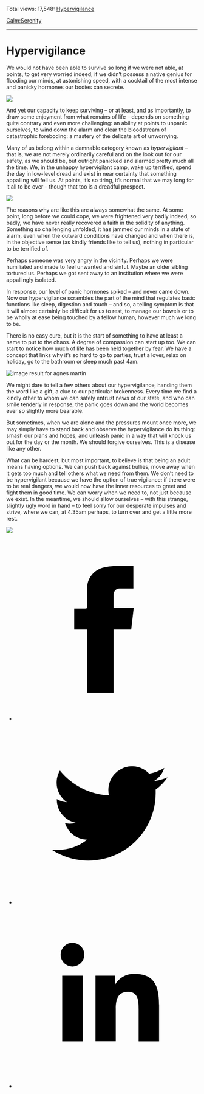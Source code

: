 Total views: 17,548: [Hypervigilance](https://www.theschooloflife.com/thebookoflife/hypervigilance/)

[Calm:](https://www.theschooloflife.com/thebookoflife/category/calm/)[Serenity](https://www.theschooloflife.com/thebookoflife/category/calm/serenity/)

* * *

# Hypervigilance
<style>
						.alignnone {
  display: block;
  margin-left: auto;
  margin-right: auto;
  align: center:
}

.addtoany_share_save_container {
display:none;
}

.wp-block-image {
		display: block;
  margin-left: auto;
  margin-right: auto;
  width: 50%;
}

.aligncenter {
display: block;
  margin-left: auto;
  margin-right: auto;
  align: center:
}

@media only screen and (max-width: 500px) {
  .wp-block-image {
		display: block;
  margin-left: auto;
  margin-right: auto;
  width: 100%;
} }

h1 {max-width: 600px !important;
}
.s18-single-post .content-area .site-main article .post-cat-header-display + .old-wrapper p {
    font-size: 1.200em
}
						</style>

We would not have been able to survive so long if we were not able, at points, to get very worried indeed; if we didn’t possess a native genius for flooding our minds, at astonishing speed, with a cocktail of the most intense and panicky hormones our bodies can secrete.

![](https://www.theschooloflife.com/thebookoflife/wp-content/uploads/2018/05/friendship_1963_1-1.jpg)

And yet our capacity to keep surviving – or at least, and as importantly, to draw some enjoyment from what remains of life – depends on something quite contrary and even more challenging: an ability at points to unpanic ourselves, to wind down the alarm and clear the bloodstream of catastrophic foreboding: a mastery of the delicate art of unworrying.

Many of us belong within a damnable category known as _hypervigilant_ – that is, we are not merely ordinarily careful and on the look out for our safety, as we should be, but outright panicked and alarmed pretty much all the time. We, in the unhappy hypervigilant camp, wake up terrified, spend the day in low-level dread and exist in near certainty that something appalling will fell us. At points, it’s so tiring, it’s normal that we may long for it all to be over – though that too is a dreadful prospect.

![](https://www.theschooloflife.com/thebookoflife/wp-content/uploads/2018/05/aspiration-1960.jpg)

The reasons why are like this are always somewhat the same. At some point, long before we could cope, we were frightened very badly indeed, so badly, we have never really recovered a faith in the solidity of anything. Something so challenging unfolded, it has jammed our minds in a state of alarm, even when the outward conditions have changed and when there is, in the objective sense (as kindly friends like to tell us), nothing in particular to be terrified of.

Perhaps someone was very angry in the vicinity. Perhaps we were humiliated and made to feel unwanted and sinful. Maybe an older sibling tortured us. Perhaps we got sent away to an institution where we were appallingly isolated.

In response, our level of panic hormones spiked – and never came down. Now our hypervigilance scrambles the part of the mind that regulates basic functions like sleep, digestion and touch – and so, a telling symptom is that it will almost certainly be difficult for us to rest, to manage our bowels or to be wholly at ease being touched by a fellow human, however much we long to be.

There is no easy cure, but it is the start of something to have at least a name to put to the chaos. A degree of compassion can start up too. We can start to notice how much of life has been held together by fear. We have a concept that links why it’s so hard to go to parties, trust a lover, relax on holiday, go to the bathroom or sleep much past 4am.

![Image result for agnes martin](https://uploads7.wikiart.org/images/agnes-martin/rain-study-1960.jpg)

We might dare to tell a few others about our hypervigilance, handing them the word like a gift, a clue to our particular brokenness. Every time we find a kindly other to whom we can safely entrust news of our state, and who can smile tenderly in response, the panic goes down and the world becomes ever so slightly more bearable.

But sometimes, when we are alone and the pressures mount once more, we may simply have to stand back and observe the hypervigilance do its thing: smash our plans and hopes, and unleash panic in a way that will knock us out for the day or the month. We should forgive ourselves. This is a disease like any other.

What can be hardest, but most important, to believe is that being an adult means having options. We can push back against bullies, move away when it gets too much and tell others what we need from them. We don’t need to be hypervigilant because we have the option of true vigilance: if there were to be real dangers, we would now have the inner resources to greet and fight them in good time. We can worry when we need to, not just because we exist. In the meantime, we should allow ourselves – with this strange, slightly ugly word in hand – to feel sorry for our desperate impulses and strive, where we can, at 4.35am perhaps, to turn over and get a little more rest.

[![](https://img.youtube.com/vi/oXfY-fTZn1s/0.jpg)](https://www.youtube.com/embed/oXfY-fTZn1s '')
<style>
    .iframe-class { display: block !important; }
</style>

- [<svg xmlns="http://www.w3.org/2000/svg" viewbox="0 0 26 26"><title>Facebook</title>
                    <g>
                        <path d="M8.38,10H9.92c.2,0,.29,0,.29-.28,0-.82,0-1.64,0-2.46a3.05,3.05,0,0,1,2.57-3.15A7.22,7.22,0,0,1,14,3.95c.86,0,1.71,0,2.57,0h.25v3.2h-2A.85.85,0,0,0,14,8c0,.62,0,1.24,0,1.91h2.87L16.51,13H14v9H10.21V13H8.38Z"></path>
                    </g>
                </svg>](http://www.facebook.com/sharer/sharer.php?u=https://www.theschooloflife.com/thebookoflife/hypervigilance/)
- [<svg xmlns="http://www.w3.org/2000/svg" viewbox="0 0 26 26"><title>Twitter</title>
                    <path d="M21.69,7.9a6.75,6.75,0,0,1-1.94.53,3.39,3.39,0,0,0,1.48-1.87,6.76,6.76,0,0,1-2.14.82,3.38,3.38,0,0,0-5.75,3.08,9.59,9.59,0,0,1-7-3.53,3.38,3.38,0,0,0,1,4.51A3.36,3.36,0,0,1,5.89,11v0A3.38,3.38,0,0,0,8.6,14.37a3.39,3.39,0,0,1-1.53.06,3.38,3.38,0,0,0,3.15,2.35A6.78,6.78,0,0,1,6,18.22a6.87,6.87,0,0,1-.81,0A9.6,9.6,0,0,0,20,10.08q0-.22,0-.44A6.86,6.86,0,0,0,21.69,7.9Z"></path>
                </svg>](http://twitter.com/share?url=https://www.theschooloflife.com/thebookoflife/hypervigilance/&text=&via=theschooloflife)
- [<svg xmlns="http://www.w3.org/2000/svg" viewbox="0 0 26 26"><title>LinkedIn</title>
<path class="cls-2" d="M6.67,10H9.58v9.36H6.67ZM8.13,5.32A1.69,1.69,0,1,1,6.44,7,1.69,1.69,0,0,1,8.13,5.32"></path><path class="cls-2" d="M11.41,10H14.2v1.28h0A3.06,3.06,0,0,1,17,9.75c2.95,0,3.49,1.94,3.49,4.46v5.14H17.57V14.79c0-1.09,0-2.48-1.51-2.48s-1.75,1.18-1.75,2.4v4.63H11.41Z"></path></svg>](https://www.linkedin.com/shareArticle?mini=true&url=https://www.theschooloflife.com/thebookoflife/hypervigilance/)

